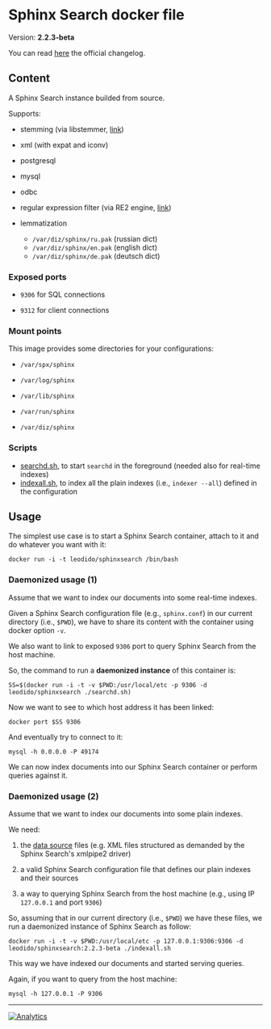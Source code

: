 Sphinx Search docker file
=========================

Version: **2.2.3-beta**

You can read [here](http://sphinxsearch.com/bugs/changelog_page.php?version_id=40) the official changelog.

## Content

A Sphinx Search instance builded from source.

Supports:

- stemming (via libstemmer, [link](http://snowball.tartarus.org/download.php))

- xml (with expat and iconv)

- postgresql

- mysql

- odbc

- regular expression filter (via RE2 engine, [link](https://code.google.com/p/re2))

- lemmatization

    - `/var/diz/sphinx/ru.pak` (russian dict)
    - `/var/diz/sphinx/en.pak` (english dict)
    - `/var/diz/sphinx/de.pak` (deutsch dict)

### Exposed ports

* `9306` for SQL connections

* `9312` for client connections

### Mount points

This image provides some directories for your configurations:

* `/var/spx/sphinx`

* `/var/log/sphinx`

* `/var/lib/sphinx`

* `/var/run/sphinx`

* `/var/diz/sphinx`

### Scripts

* [searchd.sh](#searchd.sh), to start `searchd` in the foreground (needed also for real-time indexes)
* [indexall.sh](#indexall.sh), to index all the plain indexes (i.e., `indexer --all`) defined in the configuration

## Usage

The simplest use case is to start a Sphinx Search container, attach to it and do whatever you want with it:

```
docker run -i -t leodido/sphinxsearch /bin/bash
```

### Daemonized usage (1)

Assume that we want to index our documents into some real-time indexes.

Given a Sphinx Search configuration file (e.g., `sphinx.conf`) in our current directory (i.e., `$PWD`), we have to share its content with the container using docker option `-v`.

We also want to link to exposed `9306` port to query Sphinx Search from the host machine.

So, the command to run a **daemonized instance** of this container is:

```
SS=$(docker run -i -t -v $PWD:/usr/local/etc -p 9306 -d leodido/sphinxsearch ./searchd.sh)
```

Now we want to see to which host address it has been linked:

```
docker port $SS 9306
```

And eventually try to connect to it:

```
mysql -h 0.0.0.0 -P 49174
```

We can now index documents into our Sphinx Search container or perform queries against it.

### Daemonized usage (2)

Assume that we want to index our documents into some plain indexes.

We need:

1. the [data source](http://sphinxsearch.com/docs/2.2.3/xmlpipe2.html) files (e.g. XML files structured as demanded by the Sphinx Search's xmlpipe2 driver)

2. a valid Sphinx Search configuration file that defines our plain indexes and their sources

3. a way to querying Sphinx Search from the host machine (e.g., using IP `127.0.0.1` and port `9306`)

So, assuming that in our current directory (i.e., `$PWD`) we have these files, we run a daemonized instance of Sphinx Search as follow:

```
docker run -i -t -v $PWD:/usr/local/etc -p 127.0.0.1:9306:9306 -d leodido/sphinxsearch:2.2.3-beta ./indexall.sh
```

This way we have indexed our documents and started serving queries.

Again, if you want to query from the host machine:

```
mysql -h 127.0.0.1 -P 9306
```

---

[![Analytics](https://ga-beacon.appspot.com/UA-49657176-1/dockerfiles/sphinxsearch:2.2.3-beta)](https://github.com/igrigorik/ga-beacon)
